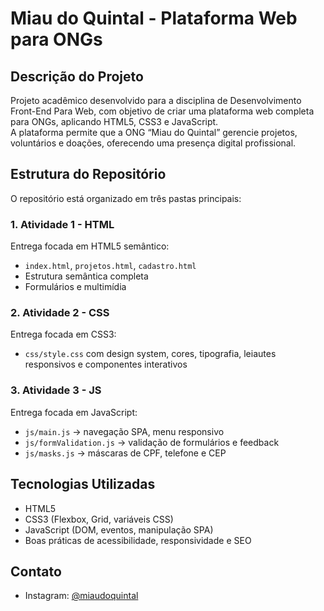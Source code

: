 # Miau do Quintal - Plataforma Web para ONGs

## Descrição do Projeto

Projeto acadêmico desenvolvido para a disciplina de Desenvolvimento Front-End Para Web, com objetivo de criar uma plataforma web completa para ONGs, aplicando HTML5, CSS3 e JavaScript.  
A plataforma permite que a ONG “Miau do Quintal” gerencie projetos, voluntários e doações, oferecendo uma presença digital profissional.

## Estrutura do Repositório

O repositório está organizado em três pastas principais:

### 1. Atividade 1 - HTML

Entrega focada em HTML5 semântico:

- `index.html`, `projetos.html`, `cadastro.html`
- Estrutura semântica completa
- Formulários e multimídia

### 2. Atividade 2 - CSS

Entrega focada em CSS3:

- `css/style.css` com design system, cores, tipografia, leiautes responsivos e componentes interativos

### 3. Atividade 3 - JS

Entrega focada em JavaScript:

- `js/main.js` → navegação SPA, menu responsivo
- `js/formValidation.js` → validação de formulários e feedback
- `js/masks.js` → máscaras de CPF, telefone e CEP

## Tecnologias Utilizadas

- HTML5
- CSS3 (Flexbox, Grid, variáveis CSS)
- JavaScript (DOM, eventos, manipulação SPA)
- Boas práticas de acessibilidade, responsividade e SEO

## Contato

- Instagram: [@miaudoquintal](https://www.instagram.com/miaudoquintal/)
